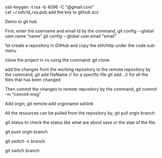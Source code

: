 ssh-keygen -t rsa -b 4096 -C "@gmail.com"  
cat ~/.ssh/id_rsa.pub
add the key to github acc

Demo to git hub 

First, enter the username and email id by the command, 
git config --global user.name "name"
git config --global user.email "email"

1st create a repository in GitHub and copy the shh/http under the code sub-menu

clone the project in vs using the command:
git clone <link>

add the changes from the working repository to the remote repository by the command,
git add fileName // for a specific file
git add . // for all the files that has been changed

Then commit the changes to remote repository by the command,
git commit -m "commit-msg"

Add orgin,
git remote add orginname sshlink

All the resources can be pulled from the repository by,
git pull orgin branch

git status to check the status like what are about save or the stae of the file.

git push orgin branch

git switch -c branch

git switch branch

